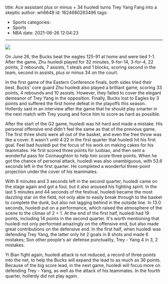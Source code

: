 title: Ace assistant plus or minus + 34 huoledi turns Trey Yang Fang into a skeptic
author: wh6648
id: 1624680263496
tags: 
- Sports
categories: 
- Sports
- NBA
date: 2021-06-26 12:04:23
---
![](https://p2.itc.cn/q_70/images01/20210626/929f01744ac647e394fa98ce2fa49767.jpeg)


On June 26, the Bucks beat the eagles 125-91 at home and were tied 1-1. After the game, Zhu huoledi played for 32 minutes, 9-for-14, 3-for-4, 22 points, 2 rebounds, 7 assists, 1 steals and 1 blocks, scoring second in the team, second in assists, plus or minus 34 on the court.

In the first game of the Eastern Conference finals, both sides tried their best. Bucks' core guard Zhu huoledi also played a brilliant game, scoring 33 points, 4 rebounds and 10 assists. However, they failed to cover the elegant demeanor of Trey Yang in the opposition. Finally, Bucks lost to Eagles by 3 points and suffered the first home defeat in the playoffs this season. Hollerdy said in an interview after the game that he should play smarter in the next match with Trey young and force him to score as hard as possible.

After the start of the G2 game, huoledi was hit hard and made a mistake. His personal offensive end didn't feel the same as that of the previous game. The first three shots were all out of the basket, and even the free throw was like a cover. It wasn't until 4:22 in the first quarter that huoledi hit his first goal. Feel bad huoledi put the focus of his work on making cakes for his teammates. He first scored three points for luobiao, and then sent a wonderful pass for Connaughton to help him score three points. When he got the chance of personal attack, huoledi was also unambiguous, with 53.6 seconds left in the first quarter. He completed a wonderful three-point projection under the cover of his teammates.

With 8 minutes and 3 seconds left in the second quarter, huoledi came on the stage again and got a foul, but it also aroused his fighting spirit. In the last 5 minutes and 44 seconds of the festival, huoledi became the most dazzling star on the field, not only able to easily break through to the basket to complete the dunk, but also not lagging behind in the outside line. In 13.0 seconds, huoledi put on a performance, which raised the atmosphere of the scene to the climax of 2 + 1. At the end of the first half, huoledi had 19 points, including 14 points in the second quarter. It's worth mentioning that huoledi not only performed amazingly on the offensive end, but also made great contributions on the defensive end. In the first half, when huoledi was defending Trey Yang, the latter only hit 2 goals in 8 shots and made 6 mistakes; Son other people's air defense punctuality, Trey - Yang 4 in 3, 2 mistakes.

Yi Bian fight again, huoledi attack is not reduced, a record of three points into the net, to help the Bucks will expand the lead to as much as 36 points. Because of the big score lead, in the next game, huoledi will focus more on defending Trey - Yang, as well as the attack of his teammates. In the fourth quarter, hollerdy did not play again.

